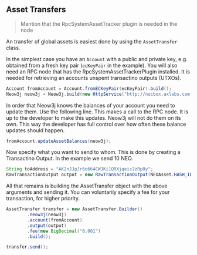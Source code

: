 ## Asset Transfers

> Mention that the  RpcSystemAssetTracker plugin is needed in the node

An transfer of global assets is easiest done by using the `AssetTransfer` class.

In the simplest case you have an `Account` with a public and private key, e.g.
obtained from a fresh key pair (`ecKeyPair` in the example). 
You will also need an RPC node that has the RpcSystemAssetTrackerPlugin
installed. It is needed for retrieving an accounts unspent transactino outputs
(UTXOs).

```java
Account fromAccount = Account.fromECKeyPair(ecKeyPair).build();
Neow3j neow3j = Neow3j.build(new HttpService("http://nucbox.axlabs.com:30333"));
```

In order that Neow3j knows the balances of your account you need to update them.
Use the following line. This makes a call to the RPC node. It is up to the
developer to make this updates. Neow3j will not do them on its own. This way the
developer has full control over how often these balance updates should happen. 

```java
fromAccount.updateAssetBalances(neow3j);
```

Now specify what you want to send to whom. This is done by creating a
Transactino Output. In the example we send 10 NEO.

```java
String toAddress = "AK2nJJpJr6o664CWJKi1QRXjqeic2zRp8y";
RawTransactionOutput output = new RawTransactionOutput(NEOAsset.HASH_ID, "10", toAddress);
```

All that remains is building the AssetTransfer object with the above arguments
and sending it. 
You can voluntarily specify a fee for your transaction, for higher priority.

```java
AssetTransfer transfer = new AssetTransfer.Builder()
        .neow3j(neow3j)
        .account(fromAccount)
        .output(output)
        .fee(new BigDecimal("0.001")
        .build();

transfer.send();
```
